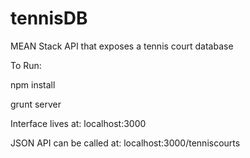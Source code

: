 # tennisDB
MEAN Stack API that exposes a tennis court database

To Run:

npm install

grunt server

Interface lives at: localhost:3000

JSON API can be called at: localhost:3000/tenniscourts
